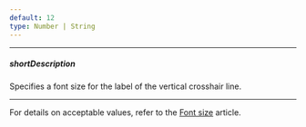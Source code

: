 ```yaml
---
default: 12
type: Number | String
---
```

---
##### shortDescription
Specifies a font size for the label of the vertical crosshair line.

---
For details on acceptable values, refer to the [Font size](https://www.w3.org/TR/CSS21/fonts.html#propdef-font-size) article.